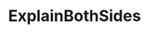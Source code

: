 ---
title: ExplainBothSides
crosslinks:
- AskPhilosophyFAQ
- changemyview
- xkcd
- dotamasterrace
- leagueoflegends
- AskWomenOver30
- SubredditDrama
- AskThe_Donald
- The_Donald
- F35Lightning
- gatekeeping
- shrooms
- youtubot
- JordanBPeterson
- youtubefactsbot
- vegan
- explainlikeimfive
- ShitLiberalsSay
- OutOfTheLoop
- conspiracy
---
